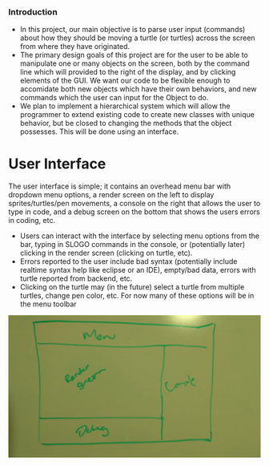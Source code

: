 ### Introduction
* In this project, our main objective is to parse user input (commands) about how they should be moving a turtle (or turtles) across the screen from where they have originated.
* The primary design goals of this project are for the user to be able to manipulate one or many objects on the screen, both by the command line which will provided to the right of the display, and by clicking elements of the GUI. We want our code to be flexible enough to accomidate both new objects which have their own behaviors, and new commands which the user can input for the Object to do.
* We plan to implement a hierarchical system which will allow the programmer to extend existing code to create new classes with unique behavior, but be closed to changing the methods that the object possesses. This will be done using an interface.

User Interface
=====================
The user interface is simple; it contains an overhead menu bar with dropdown menu options, a render screen on the left to display sprites/turtles/pen movements, a console on the right that allows the user to type in code, and a debug screen on the bottom that shows the users errors in coding, etc. 
* Users can interact with the interface by selecting menu options from the bar, typing in SLOGO commands in the console, or (potentially later) clicking in the render screen (clicking on turtle, etc).
* Errors reported to the user include bad syntax (potentially include realtime syntax help like eclipse or an IDE), empty/bad data, errors with turtle reported from backend, etc.
* Clicking on the turtle may (in the future) select a turtle from multiple turtles, change pen color, etc. For now many of these options will be in the menu toolbar

![Perfectly Rendered Image of Design](IMG_20171012_222408440.jpg)
